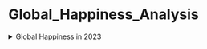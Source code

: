 # Global_Happiness_Analysis

<details>

<summary>Global Happiness in 2023</summary>

### You can add a header


You can add text within a collapsed section. 

You can add an image or a code block, too.

```ruby
   puts "Hello World"
```
